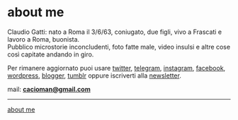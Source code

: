 # about me  
  
Claudio Gatti: nato a Roma il 3/6/63, coniugato, due figli, vivo a Frascati e lavoro a Roma, buonista.  
Pubblico microstorie inconcludenti, foto fatte male, video insulsi e altre cose così capitate andando in giro.

Per rimanere aggiornato puoi usare [twitter](https://twitter.com/cacioman), [telegram](https://t.me/cacioman), [instagram](https://www.instagram.com/cacioman63), [facebook](https://fb.me/VedoGenteFaccioCode), [wordpress](https://cacioman.wordpress.com/), [blogger](https://cacioman.blogspot.com/), [tumblr](https://cacioman.tumblr.com/) oppure iscriverti alla [newsletter](https://tinyletter.com/cacioman).  

mail: [**cacioman@gmail.com**](mailto::cacioman@gmail.com) 

---    
[about me](https://about.me/cacioman)  
   
